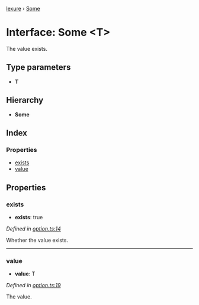 [lexure](../README.md) › [Some](some.md)

# Interface: Some \<**T**\>

The value exists.

## Type parameters

* **T**

## Hierarchy

* **Some**

## Index

### Properties

* [exists](some.md#exists)
* [value](some.md#value)

## Properties

###  exists

* **exists**: true

*Defined in [option.ts:14](https://github.com/1Computer1/lexure/blob/f9054d8/src/option.ts#L14)*

Whether the value exists.

___

###  value

* **value**: T

*Defined in [option.ts:19](https://github.com/1Computer1/lexure/blob/f9054d8/src/option.ts#L19)*

The value.
